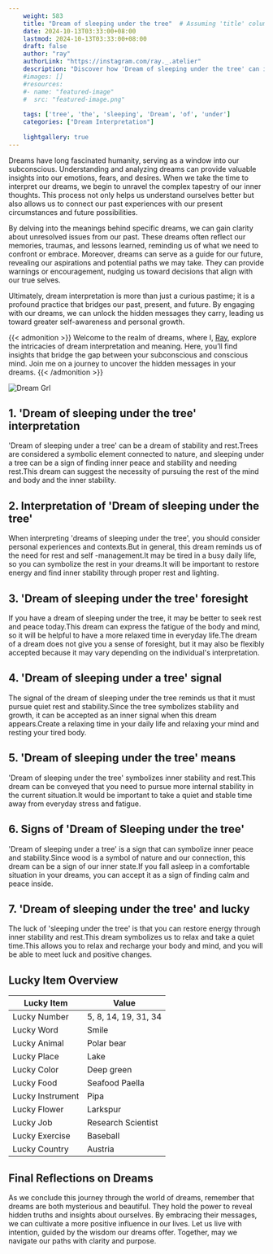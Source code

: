 ```yaml
---
    weight: 583
    title: "Dream of sleeping under the tree"  # Assuming 'title' column exists
    date: 2024-10-13T03:33:00+08:00
    lastmod: 2024-10-13T03:33:00+08:00
    draft: false
    author: "ray"
    authorLink: "https://instagram.com/ray._.atelier"
    description: "Discover how 'Dream of sleeping under the tree' can interpret your future and uncover its significant meanings in your life."
    #images: []
    #resources:
    #- name: "featured-image"
    #  src: "featured-image.png"
    
    tags: ['tree', 'the', 'sleeping', 'Dream', 'of', 'under']
    categories: ["Dream Interpretation"]
    
    lightgallery: true
---
```

    
Dreams have long fascinated humanity, serving as a window into our subconscious. Understanding and analyzing dreams can provide valuable insights into our emotions, fears, and desires. When we take the time to interpret our dreams, we begin to unravel the complex tapestry of our inner thoughts. This process not only helps us understand ourselves better but also allows us to connect our past experiences with our present circumstances and future possibilities.

By delving into the meanings behind specific dreams, we can gain clarity about unresolved issues from our past. These dreams often reflect our memories, traumas, and lessons learned, reminding us of what we need to confront or embrace. Moreover, dreams can serve as a guide for our future, revealing our aspirations and potential paths we may take. They can provide warnings or encouragement, nudging us toward decisions that align with our true selves.

Ultimately, dream interpretation is more than just a curious pastime; it is a profound practice that bridges our past, present, and future. By engaging with our dreams, we can unlock the hidden messages they carry, leading us toward greater self-awareness and personal growth.

{{< admonition >}}
Welcome to the realm of dreams, where I, [Ray](https://instagram.com/ray._.atelier), explore the intricacies of dream interpretation and meaning. Here, you’ll find insights that bridge the gap between your subconscious and conscious mind. Join me on a journey to uncover the hidden messages in your dreams.
{{< /admonition >}}

![Dream Grl](https://cdn.pixabay.com/photo/2017/11/02/03/35/gothic-2910057_1280.jpg "Dream Grl")

## 1. 'Dream of sleeping under the tree' interpretation
'Dream of sleeping under a tree' can be a dream of stability and rest.Trees are considered a symbolic element connected to nature, and sleeping under a tree can be a sign of finding inner peace and stability and needing rest.This dream can suggest the necessity of pursuing the rest of the mind and body and the inner stability.

## 2. Interpretation of 'Dream of sleeping under the tree'
When interpreting 'dreams of sleeping under the tree', you should consider personal experiences and contexts.But in general, this dream reminds us of the need for rest and self -management.It may be tired in a busy daily life, so you can symbolize the rest in your dreams.It will be important to restore energy and find inner stability through proper rest and lighting.

## 3. 'Dream of sleeping under the tree' foresight
If you have a dream of sleeping under the tree, it may be better to seek rest and peace today.This dream can express the fatigue of the body and mind, so it will be helpful to have a more relaxed time in everyday life.The dream of a dream does not give you a sense of foresight, but it may also be flexibly accepted because it may vary depending on the individual's interpretation.

## 4. 'Dream of sleeping under a tree' signal
The signal of the dream of sleeping under the tree reminds us that it must pursue quiet rest and stability.Since the tree symbolizes stability and growth, it can be accepted as an inner signal when this dream appears.Create a relaxing time in your daily life and relaxing your mind and resting your tired body.

## 5. 'Dream of sleeping under the tree' means
'Dream of sleeping under the tree' symbolizes inner stability and rest.This dream can be conveyed that you need to pursue more internal stability in the current situation.It would be important to take a quiet and stable time away from everyday stress and fatigue.

## 6. Signs of 'Dream of Sleeping under the tree'
'Dream of sleeping under a tree' is a sign that can symbolize inner peace and stability.Since wood is a symbol of nature and our connection, this dream can be a sign of our inner state.If you fall asleep in a comfortable situation in your dreams, you can accept it as a sign of finding calm and peace inside.

## 7. 'Dream of sleeping under the tree' and lucky
The luck of 'sleeping under the tree' is that you can restore energy through inner stability and rest.This dream symbolizes us to relax and take a quiet time.This allows you to relax and recharge your body and mind, and you will be able to meet luck and positive changes.

## Lucky Item Overview
| Lucky Item          | Value              |
|---------------|--------------------|
| Lucky Number        | 5, 8, 14, 19, 31, 34  |
| Lucky Word          | Smile |
| Lucky Animal        | Polar bear |
| Lucky Place         | Lake     |
| Lucky Color         | Deep green     |
| Lucky Food          | Seafood Paella      |
| Lucky Instrument    | Pipa |
| Lucky Flower        | Larkspur    |
| Lucky Job           | Research Scientist       |
| Lucky Exercise      | Baseball  |
| Lucky Country       | Austria    |


##  Final Reflections on Dreams

As we conclude this journey through the world of dreams, remember that dreams are both mysterious and beautiful. They hold the power to reveal hidden truths and insights about ourselves. By embracing their messages, we can cultivate a more positive influence in our lives. Let us live with intention, guided by the wisdom our dreams offer. Together, may we navigate our paths with clarity and purpose.
